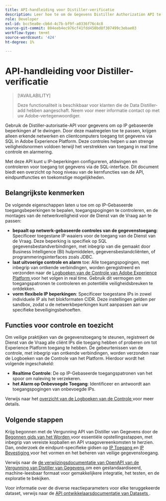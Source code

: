 ```yaml
---
title: API-handleiding voor Distiller-verificatie
description: Leer hoe te om de Gegevens Distiller Authorization API te gebruiken om op netwerk-gebaseerde IP beperkingen voor veilige verbindingen door SQL af te dwingen. Gebruik deze API om het beheer van gegevenstoegang voor uw Adobe Experience Platform-gegevens te verbeteren.
role: Developer
exl-id: bcc5ea0e-cb6d-4c7b-bf9f-a0336f76c4c8
source-git-commit: 804eeb4ec976cf41fdd450bd8f307499c3ebae03
workflow-type: tm+mt
source-wordcount: '424'
ht-degree: 1%

---
```


# API-handleiding voor Distiller-verificatie

>[!AVAILABILITY]
>
>Deze functionaliteit is beschikbaar voor klanten die de Data Distiller-add hebben aangeschaft. Neem voor meer informatie contact op met uw Adobe-vertegenwoordiger.

Gebruik de Distiller-autorisatie-API voor gegevens om op IP gebaseerde beperkingen af te dwingen. Door deze maatregelen toe te passen, krijgen alleen erkende netwerken en clientcomputers toegang tot gegevens via SQL in Adobe Experience Platform. Deze controles helpen u aan strenge veiligheidsnormen voldoen terwijl het verstrekken van toegang in real time controle en alarmering.

Met deze API kunt u IP-beperkingen configureren, afdwingen en controleren voor toegang tot gegevens via de SQL-interface. Dit document biedt een overzicht op hoog niveau van de kernfuncties van de API, eindpuntfuncties en toekomstige mogelijkheden.

## Belangrijkste kenmerken

De volgende eigenschappen laten u toe om op IP-Gebaseerde toegangsbeperkingen te bepalen, toegangspogingen te controleren, en de montages van de netwerkveiligheid voor de Dienst van de Vraag aan te passen:

- **bepaalt op netwerk-gebaseerde controles van de gegevenstoegang**: Specificeer toegestane IP waaiers voor de toegang van de Dienst van de Vraag. Deze beperking is specifiek op SQL gegevensbestandverbindingen, met inbegrip van die gemaakt door Business Intelligence (BI) hulpmiddelen, gegevensbestandcliënten, of programmeringsinterfaces zoals JDBC.
- **laat uitvoerige controle en alarm** toe: Alle toegangspogingen, met inbegrip van ontkende verbindingen, worden geregistreerd en verzonden naar de [ Logboeken van de Controle van Adobe Experience Platform ](../../landing/governance-privacy-security/audit-logs/overview.md) voor het volgen in real time. Gebruik dit vermogen om toegangspatronen te controleren en potentiële veiligheidsbreuken te ontdekken.
- **vorm flexibele IP beperkingen**: Specificeer toegestane IPs in zowel individuele IP als het blokformaten CIDR. Deze instellingen gelden per sandbox, zodat u de netwerkbeperkingen kunt aanpassen aan uw specifieke beveiligingsbehoeften.

## Functies voor controle en toezicht

Om veilige praktijken van de gegevenstoegang te steunen, registreert de Dienst van de Vraag alle cliënt IPs die toegang hebben of proberen om tot Experience Platform toegang te hebben. De gebeurtenissen van de controle, met inbegrip van ontkende verbindingen, worden verzonden naar de Logboeken van de Controle van het Platform. Hierdoor wordt het volgende ingeschakeld:

- **Realtime Controle**: De op IP-Gebaseerde toegangspatronen van het spoor om naleving te verzekeren.
- **het Alarm op Onbevoegde Toegang**: Identificeer en antwoordt aan toegangspogingen van onbevoegde IPs.

Verwijs naar het [ overzicht van de Logboeken van de Controle ](../../landing/governance-privacy-security/audit-logs/overview.md) voor meer details.

## Volgende stappen

Krijg begonnen met de Vergunning API van Distiller van Gegevens door de [ Begonnen gids van het Worden ](./getting-started.md) voor essentiële opstellingsstappen, met inbegrip van vereiste kopballen en API vraagovereenkomsten te herzien. Dan, onderzoek de eindpunt-specifieke gidsen op [ IP Toegang ](./ip-access.md) en [ IP Bevestiging ](./validate.md) voor het vormen en het beheren van veilige gegevenstoegang.

Verwijs naar de [ de verwijzingsdocumentatie van OpenAPI van de Vergunning van Distiller van Gegevens ](https://developer.adobe.com/experience-platform-apis/references/data-distiller-auth/) om een gestandaardiseerd, machine-leesbaar formaat voor gemakkelijkere integratie, het testen, en de exploratie te bekijken.

Voor informatie over de diverse reactieparameters voor elke teruggekeerde dataset, verwijs naar de [ API ontwikkelaarsdocumentatie van Datasets ](https://developer.adobe.com/experience-platform-apis/references/catalog/#tag/Datasets/operation/listDatasets).
